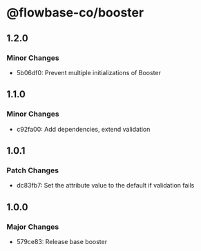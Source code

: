 # @flowbase-co/booster

## 1.2.0

### Minor Changes

- 5b06df0: Prevent multiple initializations of Booster

## 1.1.0

### Minor Changes

- c92fa00: Add dependencies, extend validation

## 1.0.1

### Patch Changes

- dc83fb7: Set the attribute value to the default if validation fails

## 1.0.0

### Major Changes

- 579ce83: Release base booster
